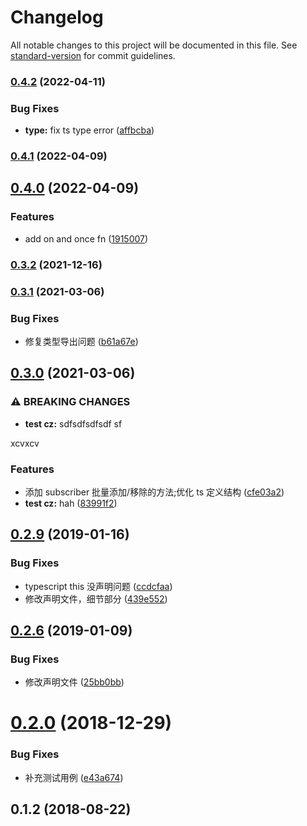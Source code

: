 # Changelog

All notable changes to this project will be documented in this file. See [standard-version](https://github.com/conventional-changelog/standard-version) for commit guidelines.

### [0.4.2](https://github.com/rni-l/eventBus/compare/v0.4.1...v0.4.2) (2022-04-11)


### Bug Fixes

* **type:** fix ts type error ([affbcba](https://github.com/rni-l/eventBus/commit/affbcba780c81320cf78ddbc5975451fd47d255e))

### [0.4.1](https://github.com/rni-l/eventBus/compare/v0.4.0...v0.4.1) (2022-04-09)

## [0.4.0](https://github.com/rni-l/eventBus/compare/v0.3.2...v0.4.0) (2022-04-09)


### Features

* add on and once fn ([1915007](https://github.com/rni-l/eventBus/commit/1915007cdcbe07c7cf280f326a802911a8bb2ec1))

### [0.3.2](https://github.com/rni-l/eventBus/compare/v0.3.1...v0.3.2) (2021-12-16)

### [0.3.1](https://github.com/rni-l/eventBus/compare/v0.3.0...v0.3.1) (2021-03-06)


### Bug Fixes

* 修复类型导出问题 ([b61a67e](https://github.com/rni-l/eventBus/commit/b61a67e3e6888e4a200e9b4ddff1de7c9b0b5866))

## [0.3.0](https://github.com/rni-l/eventBus/compare/v0.2.9...v0.3.0) (2021-03-06)


### ⚠ BREAKING CHANGES

* **test cz:** sdfsdfsdfsdf sf

xcvxcv

### Features

* 添加 subscriber 批量添加/移除的方法;优化 ts 定义结构 ([cfe03a2](https://github.com/rni-l/eventBus/commit/cfe03a232b5d0e6bfdbd90fd7fb18e3957ae7d27))
* **test cz:** hah ([83991f2](https://github.com/rni-l/eventBus/commit/83991f2b548bc5d45f6723c7d6518eb390e54a18))

## [0.2.9](https://github.com/rni-l/eventBus/compare/v0.2.6...v0.2.9) (2019-01-16)


### Bug Fixes

* typescript  this 没声明问题 ([ccdcfaa](https://github.com/rni-l/eventBus/commit/ccdcfaa))
* 修改声明文件，细节部分 ([439e552](https://github.com/rni-l/eventBus/commit/439e552))



## [0.2.6](https://github.com/rni-l/eventBus/compare/v0.2.0...v0.2.6) (2019-01-09)


### Bug Fixes

* 修改声明文件 ([25bb0bb](https://github.com/rni-l/eventBus/commit/25bb0bb))



# [0.2.0](https://github.com/rni-l/eventBus/compare/v0.1.2...v0.2.0) (2018-12-29)


### Bug Fixes

* 补充测试用例 ([e43a674](https://github.com/rni-l/eventBus/commit/e43a674))



## 0.1.2 (2018-08-22)
